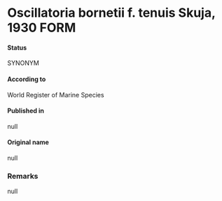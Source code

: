 # Oscillatoria bornetii f. tenuis Skuja, 1930 FORM

#### Status
SYNONYM

#### According to
World Register of Marine Species

#### Published in
null

#### Original name
null

### Remarks
null
